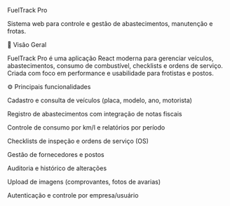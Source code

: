 FuelTrack Pro

Sistema web para controle e gestão de abastecimentos, manutenção e frotas.

📌 Visão Geral

FuelTrack Pro é uma aplicação React moderna para gerenciar veículos, abastecimentos, consumo de combustível, checklists e ordens de serviço. Criada com foco em performance e usabilidade para frotistas e postos.

⚙️ Principais funcionalidades

Cadastro e consulta de veículos (placa, modelo, ano, motorista)

Registro de abastecimentos com integração de notas fiscais

Controle de consumo por km/l e relatórios por período

Checklists de inspeção e ordens de serviço (OS)

Gestão de fornecedores e postos

Auditoria e histórico de alterações

Upload de imagens (comprovantes, fotos de avarias)

Autenticação e controle por empresa/usuário
